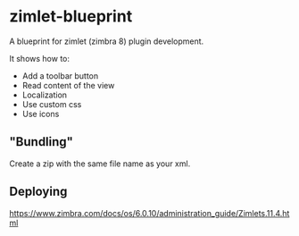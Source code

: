 # zimlet-blueprint
A blueprint for zimlet (zimbra 8) plugin development.

It shows how to:
* Add a toolbar button
* Read content of the view
* Localization
* Use custom css
* Use icons

## "Bundling"

Create a zip with the same file name as your xml.

## Deploying

https://www.zimbra.com/docs/os/6.0.10/administration_guide/Zimlets.11.4.html
